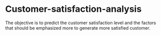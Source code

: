 # Customer-satisfaction-analysis
The objective is to predict the customer satisfaction level and the factors that should be emphasized more to generate more satisfied customer.
